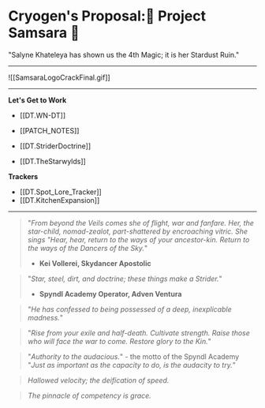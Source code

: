 # Cryogen's Proposal:🌌 Project Samsara 🌌
"Salyne Khateleya has shown us the 4th Magic; it is her Stardust Ruin."

****
![[SamsaraLogoCrackFinal.gif]]

****
**Let's Get to Work**
- [[DT.WN-DT]]
- [[PATCH_NOTES]]

- [[DT.StriderDoctrine]]
- [[DT.TheStarwylds]]

**Trackers**
- [[DT.Spot_Lore_Tracker]]
- [[DT.KitchenExpansion]]


****
> "*From beyond the Veils comes she of flight, war and fanfare. Her, the star-child, nomad-zealot, part-shattered by encroaching vitric. She sings "Hear, hear, return to the ways of your ancestor-kin. Return to the ways of the Dancers of the Sky.*"
> - **Kei Vollerei, Skydancer Apostolic**

> "*Star, steel, dirt, and doctrine; these things make a Strider.*"
> - **Spyndl Academy Operator, Adven Ventura**

> "*He has confessed to being possessed of a deep, inexplicable madness.*"

> "*Rise from your exile and half-death. Cultivate strength. Raise those who will face the war to come. Restore glory to the Kin.*"

> "*Authority to the audacious.*" - the motto of the Spyndl Academy
> "*Just as important as the capacity to do, is the audacity to try.*"

> *Hallowed velocity; the deification of speed.*

> *The pinnacle of competency is grace.*